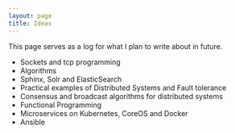 ```yaml
---
layout: page
title: Ideas
---
```


This page serves as a log for what I plan to write about in future.

- Sockets and tcp programming
- Algorithms
- Sphinx, Solr and ElasticSearch
- Practical examples of Distributed Systems and Fault tolerance
- Consensus and broadcast algorithms for distributed systems
- Functional Programming
- Microservices on Kubernetes, CoreOS and Docker
- Ansible